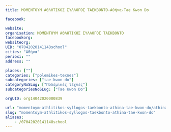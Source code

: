 ```yaml
---
title: ΜΟΜΕΝΤΟΥΜ ΑΘΛΗΤΙΚΟΣ ΣΥΛΛΟΓΟΣ ΤΑΕΚΒΟΝΤΟ-Αθήνα-Tae Kwon Do

facebook:

website:
organisation: ΜΟΜΕΝΤΟΥΜ ΑΘΛΗΤΙΚΟΣ ΣΥΛΛΟΓΟΣ ΤΑΕΚΒΟΝΤΟ
facebookorg:
websiteorg:
UID: "07042020141148school"
cities: "Αθήνα"
perioxi: ""
address: ""

places: [""]
categories: ["polemikes-texnes"]
subcategories: ["tae-kwon-do"]
categoryNoSLug: ["Πολεμικές τέχνες"]
subcategoriesNoSLug: ["Tae Kwon Do"]

orgUID: org14042020000839

url: "momentoym-athlitikos-syllogos-taekbonto-athina-tae-kwon-do/athina//"
slug: "momentoym-athlitikos-syllogos-taekbonto-athina-tae-kwon-do"
aliases:
    - /07042020141148school
---
```





